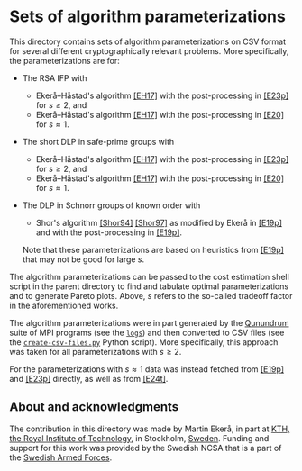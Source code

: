 # Sets of algorithm parameterizations
This directory contains sets of algorithm parameterizations on CSV format for several different cryptographically relevant problems.
More specifically, the parameterizations are for:

- The RSA IFP with
   - Ekerå–Håstad's algorithm [[EH17]](https://doi.org/10.1007/978-3-319-59879-6_20) with the post-processing in [[E23p]](https://doi.org/10.48550/arXiv.2309.01754) for $s \ge 2$, and 
   - Ekerå–Håstad's algorithm [[EH17]](https://doi.org/10.1007/978-3-319-59879-6_20) with the post-processing in [[E20]](https://doi.org/10.1007/s10623-020-00783-2) for $s \approx 1$.

- The short DLP in safe-prime groups with
   - Ekerå–Håstad's algorithm [[EH17]](https://doi.org/10.1007/978-3-319-59879-6_20) with the post-processing in [[E23p]](https://doi.org/10.48550/arXiv.2309.01754) for $s \ge 2$, and 
   - Ekerå–Håstad's algorithm [[EH17]](https://doi.org/10.1007/978-3-319-59879-6_20) with the post-processing in [[E20]](https://doi.org/10.1007/s10623-020-00783-2) for $s \approx 1$.

- The DLP in Schnorr groups of known order with
   - Shor's algorithm [[Shor94]](https://doi.org/10.1109/SFCS.1994.365700) [[Shor97]](https://doi.org/10.1137/S0097539795293172) as modified by Ekerå in [[E19p]](https://doi.org/10.48550/arXiv.1905.09084) and with the post-processing in [[E19p]](https://doi.org/10.48550/arXiv.1905.09084).

   Note that these parameterizations are based on heuristics from [[E19p]](https://doi.org/10.48550/arXiv.1905.09084) that may not be good for large $s$.

The algorithm parameterizations can be passed to the cost estimation shell script in the parent directory to find and tabulate optimal parameterizations and to generate Pareto plots. Above, $s$ refers to the so-called tradeoff factor in the aforementioned works.

The algorithm parameterizations were in part generated by the [Qunundrum](https://github.com/ekera/qunundrum) suite of MPI programs (see the [<code>logs</code>](logs)) and then converted to CSV files (see the [<code>create-csv-files.py</code>](create-csv-files.py) Python script).
More specifically, this approach was taken for all parameterizations with $s \ge 2$.

For the parameterizations with $s \approx 1$ data was instead fetched from [[E19p]](https://doi.org/10.48550/arXiv.1905.09084) and [[E23p]](https://doi.org/10.48550/arXiv.2309.01754) directly, as well as from [[E24t]](https://kth.diva-portal.org/smash/get/diva2:1902626/FULLTEXT01.pdf).

## About and acknowledgments
The contribution in this directory was made by Martin Ekerå, in part at [KTH, the Royal Institute of Technology](https://www.kth.se/en), in Stockholm, [Sweden](https://www.sweden.se).
Funding and support for this work was provided by the Swedish NCSA that is a part of the [Swedish Armed Forces](https://www.mil.se).